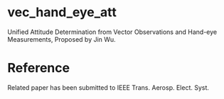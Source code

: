 # vec_hand_eye_att
Unified Attitude Determination from Vector Observations and Hand-eye Measurements, Proposed by Jin Wu.

# Reference
Related paper has been submitted to IEEE Trans. Aerosp. Elect. Syst.
